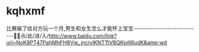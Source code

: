 # kqhxmf
比赛输了给对方玩一个月,男生和女生怎么才能怀上宝宝----------------------------🍞🍞点/此/进/入/http://www.baidu.com/link?url=NoK8PT47PahMhFH8Vie_jnciyIKNTTtVBQKpill6udK&amp;wd
